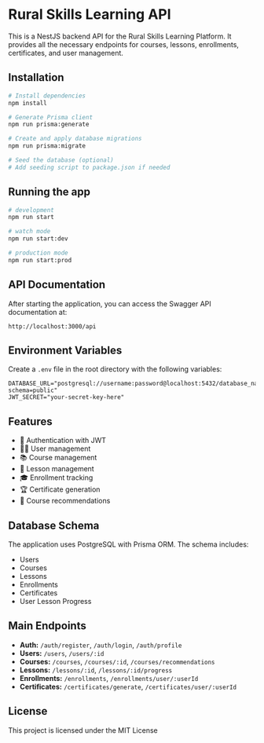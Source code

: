 
# Rural Skills Learning API

This is a NestJS backend API for the Rural Skills Learning Platform. It provides all the necessary endpoints for courses, lessons, enrollments, certificates, and user management.

## Installation

```bash
# Install dependencies
npm install

# Generate Prisma client
npm run prisma:generate

# Create and apply database migrations
npm run prisma:migrate

# Seed the database (optional)
# Add seeding script to package.json if needed
```

## Running the app

```bash
# development
npm run start

# watch mode
npm run start:dev

# production mode
npm run start:prod
```

## API Documentation

After starting the application, you can access the Swagger API documentation at:

```
http://localhost:3000/api
```

## Environment Variables

Create a `.env` file in the root directory with the following variables:

```
DATABASE_URL="postgresql://username:password@localhost:5432/database_name?schema=public"
JWT_SECRET="your-secret-key-here"
```

## Features

- 🔐 Authentication with JWT
- 👩‍💻 User management
- 📚 Course management
- 📖 Lesson management
- 🎓 Enrollment tracking
- 🏆 Certificate generation
- 🔎 Course recommendations

## Database Schema

The application uses PostgreSQL with Prisma ORM. The schema includes:

- Users
- Courses
- Lessons
- Enrollments
- Certificates
- User Lesson Progress

## Main Endpoints

- **Auth:** `/auth/register`, `/auth/login`, `/auth/profile`
- **Users:** `/users`, `/users/:id`
- **Courses:** `/courses`, `/courses/:id`, `/courses/recommendations`
- **Lessons:** `/lessons/:id`, `/lessons/:id/progress`
- **Enrollments:** `/enrollments`, `/enrollments/user/:userId`
- **Certificates:** `/certificates/generate`, `/certificates/user/:userId`

## License

This project is licensed under the MIT License
